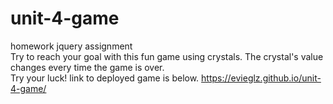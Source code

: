 # unit-4-game
homework jquery assignment
<br>
Try to reach your goal with this fun game using crystals. The crystal's value changes every time the game is over. 
<br>
Try your luck! link to deployed game is below.
https://evieglz.github.io/unit-4-game/
